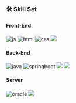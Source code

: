 ### 🛠️ Skill Set

#### Front-End
![js](https://img.shields.io/badge/JavaScript-F7DF1E?style=for-the-badge&logo=JavaScript&logoColor=white)
![html](https://img.shields.io/badge/HTML5-E34F26?style=for-the-badge&logo=html5&logoColor=white)
![css](https://img.shields.io/badge/CSS-239120?&style=for-the-badge&logo=css3&logoColor=white)
<img src="https://img.shields.io/badge/figma-F24E1E?style=for-the-badge&logo=figma&logoColor=white">


#### Back-End
![java](https://img.shields.io/badge/Java-ED8B00?style=for-the-badge&logo=openjdk&logoColor=white)
![springboot](https://img.shields.io/badge/Spring-6DB33F?style=for-the-badge&logo=spring&logoColor=white)
<img src="https://img.shields.io/badge/thymeleaf-005F0F?style=for-the-badge&logo=thymeleaf&logoColor=white">
<img src="https://img.shields.io/badge/gradle-02303A?style=for-the-badge&logo=gradle&logoColor=white">



#### Server
![oracle](https://img.shields.io/badge/Oracle-F80000?style=for-the-badge&logo=oracle&logoColor=black)
<img src="https://img.shields.io/badge/Apache Tomcat-F8DC75?style=flat-square&logo=apachetomcat&logoColor=black"/>

